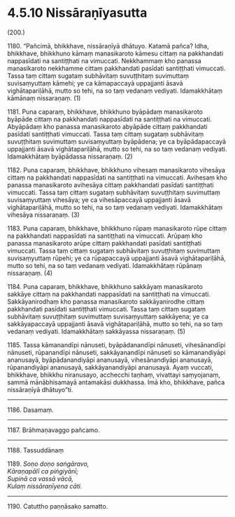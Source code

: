 

# 4.5.10 Nissāraṇīyasutta




(200.)

1180\. “Pañcimā, bhikkhave, nissāraṇīyā dhātuyo. Katamā pañca? Idha, bhikkhave, bhikkhuno kāmaṃ manasikaroto kāmesu cittaṃ na pakkhandati nappasīdati na santiṭṭhati na vimuccati. Nekkhammaṃ kho panassa manasikaroto nekkhamme cittaṃ pakkhandati pasīdati santiṭṭhati vimuccati. Tassa taṃ cittaṃ sugataṃ subhāvitaṃ suvuṭṭhitaṃ suvimuttaṃ suvisaṃyuttaṃ kāmehi; ye ca kāmapaccayā uppajjanti āsavā vighātapariḷāhā, mutto so tehi, na so taṃ vedanaṃ vediyati. Idamakkhātaṃ kāmānaṃ nissaraṇaṃ. (1)

1181\. Puna caparaṃ, bhikkhave, bhikkhuno byāpādaṃ manasikaroto byāpāde cittaṃ na pakkhandati nappasīdati na santiṭṭhati na vimuccati. Abyāpādaṃ kho panassa manasikaroto abyāpāde cittaṃ pakkhandati pasīdati santiṭṭhati vimuccati. Tassa taṃ cittaṃ sugataṃ subhāvitaṃ suvuṭṭhitaṃ suvimuttaṃ suvisaṃyuttaṃ byāpādena; ye ca byāpādapaccayā uppajjanti āsavā vighātapariḷāhā, mutto so tehi, na so taṃ vedanaṃ vediyati. Idamakkhātaṃ byāpādassa nissaraṇaṃ. (2)

1182\. Puna caparaṃ, bhikkhave, bhikkhuno vihesaṃ manasikaroto vihesāya cittaṃ na pakkhandati nappasīdati na santiṭṭhati na vimuccati. Avihesaṃ kho panassa manasikaroto avihesāya cittaṃ pakkhandati pasīdati santiṭṭhati vimuccati. Tassa taṃ cittaṃ sugataṃ subhāvitaṃ suvuṭṭhitaṃ suvimuttaṃ suvisaṃyuttaṃ vihesāya; ye ca vihesāpaccayā uppajjanti āsavā vighātapariḷāhā, mutto so tehi, na so taṃ vedanaṃ vediyati. Idamakkhātaṃ vihesāya nissaraṇaṃ. (3)

1183\. Puna caparaṃ, bhikkhave, bhikkhuno rūpaṃ manasikaroto rūpe cittaṃ na pakkhandati nappasīdati na santiṭṭhati na vimuccati. Arūpaṃ kho panassa manasikaroto arūpe cittaṃ pakkhandati pasīdati santiṭṭhati vimuccati. Tassa taṃ cittaṃ sugataṃ subhāvitaṃ suvuṭṭhitaṃ suvimuttaṃ suvisaṃyuttaṃ rūpehi; ye ca rūpapaccayā uppajjanti āsavā vighātapariḷāhā, mutto so tehi, na so taṃ vedanaṃ vediyati. Idamakkhātaṃ rūpānaṃ nissaraṇaṃ. (4)

1184\. Puna caparaṃ, bhikkhave, bhikkhuno sakkāyaṃ manasikaroto sakkāye cittaṃ na pakkhandati nappasīdati na santiṭṭhati na vimuccati. Sakkāyanirodhaṃ kho panassa manasikaroto sakkāyanirodhe cittaṃ pakkhandati pasīdati santiṭṭhati vimuccati. Tassa taṃ cittaṃ sugataṃ subhāvitaṃ suvuṭṭhitaṃ suvimuttaṃ suvisaṃyuttaṃ sakkāyena; ye ca sakkāyapaccayā uppajjanti āsavā vighātapariḷāhā, mutto so tehi, na so taṃ vedanaṃ vediyati. Idamakkhātaṃ sakkāyassa nissaraṇaṃ. (5)

1185\. Tassa kāmanandīpi nānuseti, byāpādanandīpi nānuseti, vihesānandīpi nānuseti, rūpanandīpi nānuseti, sakkāyanandīpi nānuseti so kāmanandiyāpi ananusayā, byāpādanandiyāpi ananusayā, vihesānandiyāpi ananusayā, rūpanandiyāpi ananusayā, sakkāyanandiyāpi ananusayā. Ayaṃ vuccati, bhikkhave, bhikkhu niranusayo, acchecchi taṇhaṃ, vivattayi saṃyojanaṃ, sammā mānābhisamayā antamakāsi dukkhassa. Imā kho, bhikkhave, pañca nissāraṇīyā dhātuyo”ti.

---

1186\. Dasamaṃ.



---

1187\. Brāhmaṇavaggo pañcamo.



---

1188\. Tassuddānaṃ



1189\. _Soṇo doṇo saṅgāravo,_  
_Kāraṇapālī ca piṅgiyānī;_  
_Supinā ca vassā vācā,_  
_Kulaṃ nissāraṇīyena cāti._  


---

1190\. Catuttho paṇṇāsako samatto.





